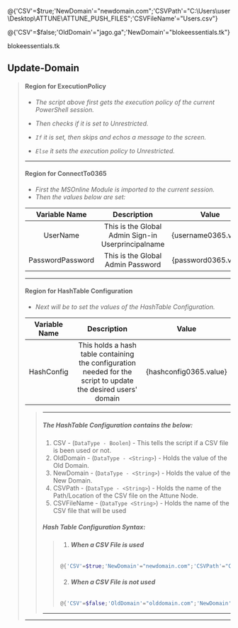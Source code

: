 
<!-- @{'CSV'=$false;'OldDomain'="olddomain.com";'NewDomain'="newdomain.com";'CSVPath'="C:\Users\user\Desktop\ATTUNE\ATTUNE_PUSH_FILES";'CSVFileName'="Users.csv"} -->

@{'CSV'=$true;'NewDomain'="newdomain.com";'CSVPath'="C:\Users\user\Desktop\ATTUNE\ATTUNE_PUSH_FILES";'CSVFileName'="Users.csv"}

@{'CSV'=$false;'OldDomain'="jago.ga";'NewDomain'="blokeessentials.tk"}

blokeessentials.tk


## **Update-Domain**
> #### **Region for ExecutionPolicy**
> - *The script above first gets the execution policy of the current PowerShell session.*
> 
> - *Then checks if it is set to Unrestricted.*
> 
> - *`If` it is set, then skips and echos a message to the screen.*
>
> - *`Else` it sets the execution policy to Unrestricted.*
> ---
> #### **Region for ConnectTo0365**
> 
> - *First the MSOnline Module is imported to the current session.*
> - *Then the values below are set:*
>
> | Variable Name | Description | Value |
> | :----: | :----: | :---: |
> | UserName  | This is the Global Admin Sign-in Userprincipalname | {username0365.value} |
> | PasswordPassword | This is the Global Admin Password | {password0365.value} |
> ---
> #### **Region for HashTable Configuration**
>
> - *Next will be to set the values of the HashTable Configuration.*
>
> | Variable Name | Description | Value |
> | :----: | :----: | :---: |
> | HashConfig | This holds a hash table containing the configuration needed for the script to update the desired users' domain | {hashconfig0365.value} |
> > ---
> > ##### **The HashTable Configuration contains the below:**
> >  1. CSV - (`DataType - Boolen`) - This tells the script if a CSV file is been used or not.
> >  2. OldDomain - (`DataType - <String>`) - Holds the value of the Old Domain.
> >  3. NewDomain - (`DataType - <String>`) - Holds the value of the New Domain.
> >  4. CSVPath - (`DataType - <String>`) - Holds the name of the Path/Location of the CSV file on the Attune Node.
> >  5. CSVFileName - (`DataType <String>`) -  Holds the name of the CSV file that will be used
> > ##### **Hash Table Configuration Syntax:**
> > > 1. ###### **When a CSV File is used** 
> > > ```powershell
> > > @{'CSV'=$true;'NewDomain'="newdomain.com";'CSVPath'="C:\Users\user\Desktop\ATTUNE";'CSVFileName'="UserEmail.csv"}
> > > ```
> > > 2. ###### **When a CSV File is not used** 
> > > ```powershell
> > > @{'CSV'=$false;'OldDomain'="olddomain.com";'NewDomain'="newdomain.com"}
> > > ```
> > ---
>---
